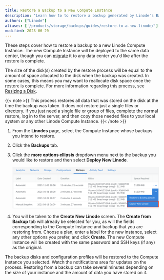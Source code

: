 ```yaml
---
title: Restore a Backup to a New Compute Instance
description: "Learn how to to restore a backup generated by Linode's Backup service to a new Compute Instance."
authors: ["Linode"]
aliases: ['/products/storage/backups/guides/restore-to-a-new-linode/']
modified: 2023-06-20
---
```


These steps cover how to restore a backup to a new Linode Compute Instance. The new Compute Instance will be deployed to the same data center, though you can [migrate](/docs/products/compute/compute-instances/guides/migrate-to-different-dc/) it to any data center you'd like after the restore is complete.

The size of the disk(s) created by the restore process will be equal to the amount of space allocated to the disk when the backup was created. In some cases, this means you may want to reallocate disk space once the restore is complete. For more information regarding this process, see [Resizing a Disk](/docs/products/compute/compute-instances/guides/disks-and-storage/#resizing-a-disk).

{{< note >}}
This process restores all data that was stored on the disk at the time the backup was taken. It does not restore just a single files or directory. If you just need a single file or group of files, complete the normal restore, log in to the server, and then copy those needed files to your local system or any other Linode Compute Instance.
{{< /note >}}

1.  From the **Linodes** page, select the Compute Instance whose backups you intend to restore.

1.  Click the **Backups** tab.

1.  Click the **more options ellipsis** dropdown menu next to the backup you would like to restore and then select **Deploy New Linode**.

    ![Click on the ellipsis menu icon to restore to a new Linode](restore-backup-new-compute-instance.png)

1.  You will be taken to the **Create New Linode** screen. The **Create from Backup** tab will already be selected for you, as will the fields corresponding to the Compute Instance and backup that you are restoring from. Choose a plan, enter a label for the new instance, select any other options you prefer, and click **Create**. The new Compute Instance will be created with the same password and SSH keys (if any) as the original.

The backup disks and configuration profiles will be restored to the Compute Instance you selected. Watch the notifications area for updates on the process. Restoring from a backup can take several minutes depending on the size of your instance and the amount of data you have stored on it.